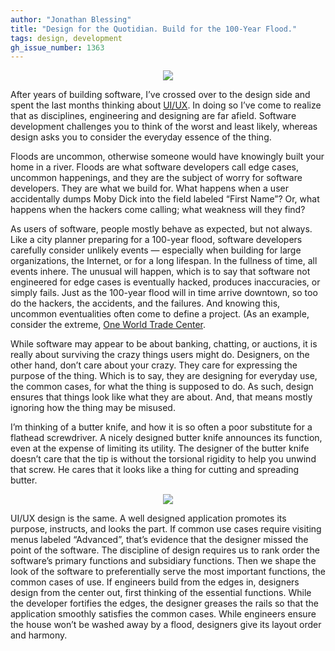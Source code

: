 ```yaml
---
author: "Jonathan Blessing"
title: "Design for the Quotidian. Build for the 100-Year Flood."
tags: design, development
gh_issue_number: 1363
---
```


<div class="separator" style="clear: both; text-align: center;"><img border="0" src="/blog/2016/01/13/design-for-the-quotidian-build-for-the-100-year-flood/100YearFlood.jpg"/></div>

After years of building software, I’ve crossed over to the design side and spent the last months thinking about [UI/UX](http://www.uxisnotui.com). In doing so I’ve come to realize that as disciplines, engineering and designing are far afield. Software development challenges you to think of the worst and least likely, whereas design asks you to consider the everyday essence of the thing.

Floods are uncommon, otherwise someone would have knowingly built your home in a river. Floods are what software developers call edge cases, uncommon happenings, and they are the subject of worry for software developers. They are what we build for. What happens when a user accidentally dumps Moby Dick into the field labeled “First Name”? Or, what happens when the hackers come calling; what weakness will they find?

As users of software, people mostly behave as expected, but not always. Like a city planner preparing for a 100-year flood, software developers carefully consider unlikely events — especially when building for large organizations, the Internet, or for a long lifespan. In the fullness of time, all events inhere. The unusual will happen, which is to say that software not engineered for edge cases is eventually hacked, produces inaccuracies, or simply fails. Just as the 100-year flood will in time arrive downtown, so too do the hackers, the accidents, and the failures. And knowing this, uncommon eventualities often come to define a project. (As an example, consider the extreme, [One World Trade Center](https://www.scientificamerican.com/article/shaping-up-10-engineering-and-design-facts-about-one-world-trade-center/).

While software may appear to be about banking, chatting, or auctions, it is really about surviving the crazy things users might do. Designers, on the other hand, don’t care about your crazy. They care for expressing the purpose of the thing. Which is to say, they are designing for everyday use, the common cases, for what the thing is supposed to do. As such, design ensures that things look like what they are about. And, that means mostly ignoring how the thing may be misused.

I’m thinking of a butter knife, and how it is so often a poor substitute for a flathead screwdriver. A nicely designed butter knife announces its function, even at the expense of limiting its utility. The designer of the butter knife doesn’t care that the tip is without the torsional rigidity to help you unwind that screw. He cares that it looks like a thing for cutting and spreading butter.

<div class="separator" style="clear: both; text-align: center;"><img border="0" src="/blog/2016/01/13/design-for-the-quotidian-build-for-the-100-year-flood/butterknife.jpg"/></div>

UI/UX design is the same. A well designed application promotes its purpose, instructs, and looks the part. If common use cases require visiting menus labeled “Advanced”, that’s evidence that the designer missed the point of the software. The discipline of design requires us to rank order the software’s primary functions and subsidiary functions. Then we shape the look of the software to preferentially serve the most important functions, the common cases of use. If engineers build from the edges in, designers design from the center out, first thinking of the essential functions. While the developer fortifies the edges, the designer greases the rails so that the application smoothly satisfies the common cases. While engineers ensure the house won’t be washed away by a flood, designers give its layout order and harmony.
